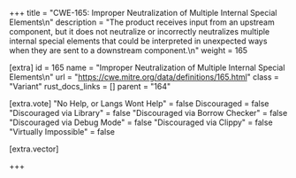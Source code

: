 +++
title = "CWE-165: Improper Neutralization of Multiple Internal Special Elements\n"
description = "The product receives input from an upstream component, but it does not neutralize or incorrectly neutralizes multiple internal special elements that could be interpreted in unexpected ways when they are sent to a downstream component.\n"
weight = 165

[extra]
id = 165
name = "Improper Neutralization of Multiple Internal Special Elements\n"
url = "https://cwe.mitre.org/data/definitions/165.html"
class = "Variant"
rust_docs_links = []
parent = "164"

[extra.vote]
"No Help, or Langs Wont Help" = false
Discouraged = false
"Discouraged via Library" = false
"Discouraged via Borrow Checker" = false
"Discouraged via Debug Mode" = false
"Discouraged via Clippy" = false
"Virtually Impossible" = false

[extra.vector]

+++